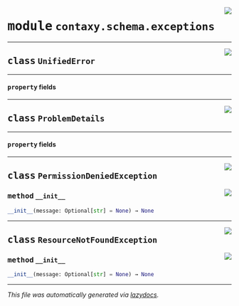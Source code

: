 <!-- markdownlint-disable -->

<a href="https://github.com/ml-tooling/contaxy/blob/main/backend/src/contaxy/schema/exceptions.py#L0"><img align="right" style="float:right;" src="https://img.shields.io/badge/-source-cccccc?style=flat-square"></a>

# <kbd>module</kbd> `contaxy.schema.exceptions`






---

<a href="https://github.com/ml-tooling/contaxy/blob/main/backend/src/contaxy/schema/exceptions.py#L8"><img align="right" style="float:right;" src="https://img.shields.io/badge/-source-cccccc?style=flat-square"></a>

## <kbd>class</kbd> `UnifiedError`





---

#### <kbd>property</kbd> fields








---

<a href="https://github.com/ml-tooling/contaxy/blob/main/backend/src/contaxy/schema/exceptions.py#L29"><img align="right" style="float:right;" src="https://img.shields.io/badge/-source-cccccc?style=flat-square"></a>

## <kbd>class</kbd> `ProblemDetails`





---

#### <kbd>property</kbd> fields








---

<a href="https://github.com/ml-tooling/contaxy/blob/main/backend/src/contaxy/schema/exceptions.py#L67"><img align="right" style="float:right;" src="https://img.shields.io/badge/-source-cccccc?style=flat-square"></a>

## <kbd>class</kbd> `PermissionDeniedException`




<a href="https://github.com/ml-tooling/contaxy/blob/main/backend/src/contaxy/schema/exceptions.py#L68"><img align="right" style="float:right;" src="https://img.shields.io/badge/-source-cccccc?style=flat-square"></a>

### <kbd>method</kbd> `__init__`

```python
__init__(message: Optional[str] = None) → None
```









---

<a href="https://github.com/ml-tooling/contaxy/blob/main/backend/src/contaxy/schema/exceptions.py#L79"><img align="right" style="float:right;" src="https://img.shields.io/badge/-source-cccccc?style=flat-square"></a>

## <kbd>class</kbd> `ResourceNotFoundException`




<a href="https://github.com/ml-tooling/contaxy/blob/main/backend/src/contaxy/schema/exceptions.py#L80"><img align="right" style="float:right;" src="https://img.shields.io/badge/-source-cccccc?style=flat-square"></a>

### <kbd>method</kbd> `__init__`

```python
__init__(message: Optional[str] = None) → None
```











---

_This file was automatically generated via [lazydocs](https://github.com/ml-tooling/lazydocs)._
